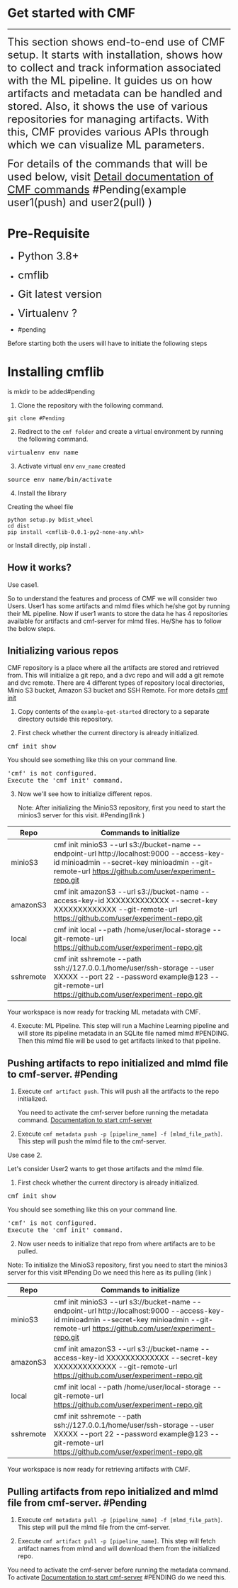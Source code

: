 # Get started with CMF
***

<font size=5>This section shows end-to-end use of CMF setup. It starts with installation, 
shows how to collect and track information associated with the ML pipeline. 
It guides us on how artifacts and metadata can be handled and stored. 
Also, it shows the use of various repositories for managing artifacts.
With this, CMF provides various APIs through which we can visualize ML parameters.

For details of the commands that will be used below, visit [Detail documentation of CMF commands](cmf_client.md) #Pending(example user1(push) and user2(pull) )  </font>

# Pre-Requisite 

- <font size=5>Python 3.8+ </font >

- <font size=5>cmflib </font >

- <font size=5>Git latest version </font >

- <font size=5>Virtualenv ?</font >
- #pending

Before starting both the users will have to initiate the following steps

#  Installing cmflib
   is mkdir to be added#pending
1. Clone the repository with the following command.

 `git clone #Pending`

2. Redirect to the `cmf folder` and create a virtual environment by running the following command.
<pre>virtualenv env_name</pre>

3. Activate virtual env `env_name` created
<pre>source env_name/bin/activate</pre>

4. Install the library

 Creating the wheel file

```
python setup.py bdist_wheel
cd dist
pip install <cmflib-0.0.1-py2-none-any.whl>

```
or Install directly,
pip install  .

## How it works?
Use case1. 

So to understand the features and process of CMF we will consider two Users. 
User1 has some artifacts and mlmd files which he/she got by running their ML pipeline.
Now if user1 wants to store the data he has 4 repositories available for artifacts and cmf-server for mlmd files.
He/She has to follow the below steps.

##  Initializing various repos

CMF repository is a place where all the artifacts are stored and retrieved from. This will initialize a git repo, and a dvc repo and will add a git remote and dvc remote. 
There are 4 different types of repository local directories, Minio S3 bucket, Amazon S3 bucket and SSH Remote.
For more details [cmf init ](cmf_client.md)


1. Copy contents of the `example-get-started` directory to a separate directory outside this repository.


2. First check whether the current directory is already initialized.
<pre>cmf init show</pre>


You should see something like this on your command line.

<pre>
'cmf' is not configured.
Execute the 'cmf init' command.
</pre>

3.  Now we'll see how to initialize different repos.

      Note: After initializing the MinioS3 repository, first you need to start the minios3 server for this visit. #Pending(link )


| Repo      | Commands to initialize                                                                                                                                                                       |
|-----------|----------------------------------------------------------------------------------------------------------------------------------------------------------------------------------------------|
| minioS3   | cmf init minioS3 --url s3://bucket-name --endpoint-url http://localhost:9000 --access-key-id minioadmin --secret-key minioadmin --git-remote-url https://github.com/user/experiment-repo.git |
| amazonS3  | cmf init amazonS3 --url s3://bucket-name --access-key-id XXXXXXXXXXXXX --secret-key XXXXXXXXXXXXX --git-remote-url https://github.com/user/experiment-repo.git                               |
| local     | cmf init local --path /home/user/local-storage --git-remote-url https://github.com/user/experiment-repo.git                                                                                  |
| sshremote | cmf init sshremote --path ssh://127.0.0.1/home/user/ssh-storage --user XXXXX --port 22 --password example@123 --git-remote-url https://github.com/user/experiment-repo.git                   |

Your workspace is now ready for tracking ML metadata with CMF.

4. Execute:  ML Pipeline. This step will run a Machine Learning pipeline and will store its pipeline metadata 
   in an SQLite file named mlmd #PENDING. Then this mlmd file will be used to get artifacts linked to that pipeline.

##  Pushing artifacts to repo initialized and mlmd file to cmf-server. #Pending

1. Execute `cmf artifact push`. This will push all the artifacts to the repo initialized.

   You need to activate the cmf-server before running the metadata command. [Documentation to start cmf-server](cmf-server.md)

1. Execute `cmf metadata push -p [pipeline_name] -f [mlmd_file_path]`. This step will push the mlmd file to the cmf-server.

Use case 2.

Let's consider User2 wants to get those artifacts and the mlmd file.

1. First check whether the current directory is already initialized.
<pre>cmf init show</pre>


You should see something like this on your command line.

<pre>
'cmf' is not configured.
Execute the 'cmf init' command.
</pre>

2. Now user needs to initialize that repo from where artifacts are to be pulled.

Note: To initialize the MinioS3 repository, first you need to start the minios3 server for this visit #Pending Do we need this here as its pulling (link )

| Repo      | Commands to initialize                                                                                                                                                                       |
|-----------|----------------------------------------------------------------------------------------------------------------------------------------------------------------------------------------------|
| minioS3   | cmf init minioS3 --url s3://bucket-name --endpoint-url http://localhost:9000 --access-key-id minioadmin --secret-key minioadmin --git-remote-url https://github.com/user/experiment-repo.git |
| amazonS3  | cmf init amazonS3 --url s3://bucket-name --access-key-id XXXXXXXXXXXXX --secret-key XXXXXXXXXXXXX --git-remote-url https://github.com/user/experiment-repo.git                               |
| local     | cmf init local --path /home/user/local-storage --git-remote-url https://github.com/user/experiment-repo.git                                                                                  |
| sshremote | cmf init sshremote --path ssh://127.0.0.1/home/user/ssh-storage --user XXXXX --port 22 --password example@123 --git-remote-url https://github.com/user/experiment-repo.git                   |

Your workspace is now ready for retrieving artifacts with CMF.


##  Pulling artifacts from repo initialized and mlmd file from cmf-server. #Pending

1. Execute `cmf metadata pull -p [pipeline_name] -f [mlmd_file_path]`. This step will pull the mlmd file from the cmf-server.


2. Execute `cmf artifact pull -p [pipeline_name]`. This step will fetch artifact names from mlmd and will download them from the initialized repo.


You need to activate the cmf-server before running the metadata command. To activate [Documentation to start cmf-server](cmf-server.md)
#PENDING do we need this.